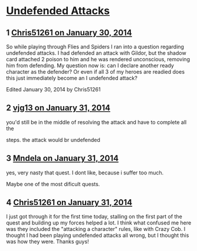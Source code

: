 # [Undefended Attacks](https://community.fantasyflightgames.com/topic/98102-undefended-attacks/)

## 1 [Chris51261 on January 30, 2014](https://community.fantasyflightgames.com/topic/98102-undefended-attacks/?do=findComment&comment=968965)

So while playing through Flies and Spiders I ran into a question regarding undefended attacks. I had defended an attack with Gildor, but the shadow card attached 2 poison to him and he was rendered unconscious, removing him from defending. My question now is: can I declare another ready character as the defender? Or even if all 3 of my heroes are readied does this just immediately become an I undefended attack?

Edited January 30, 2014 by Chris51261

## 2 [vjg13 on January 31, 2014](https://community.fantasyflightgames.com/topic/98102-undefended-attacks/?do=findComment&comment=969377)

you'd still be in the middle of resolving the attack and have to complete all the

steps. the attack would br undefended

## 3 [Mndela on January 31, 2014](https://community.fantasyflightgames.com/topic/98102-undefended-attacks/?do=findComment&comment=969380)

yes, very nasty that quest. I dont like, because i suffer too much.

Maybe one of the most dificult quests.

## 4 [Chris51261 on January 31, 2014](https://community.fantasyflightgames.com/topic/98102-undefended-attacks/?do=findComment&comment=969423)

I just got through it for the first time today, stalling on the first part of the quest and building up my forces helped a lot. I think what confused me here was they included the "attacking a character" rules, like with Crazy Cob. I thought I had been playing undefended attacks all wrong, but I thought this was how they were. Thanks guys!

